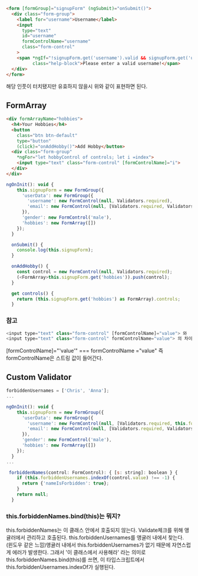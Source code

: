 ```html
<form [formGroup]="signupForm" (ngSubmit)="onSubmit()">
  <div class="form-group">
    <label for="username">Username</label>
    <input
      type="text"
      id="username"
      formControlName="username"
      class="form-control"
    >
    <span *ngIf="!signupForm.get('username').valid && signupForm.get('username').touched"
          class="help-block">Please enter a valid username!</span>
  </div>
</form>
```
해당 인풋이 터치됐지만 유효하지 않을시 위와 같이 표현하면 된다.


## FormArray
```html
<div formArrayName="hobbies">
  <h4>Your Hobbies</h4>
  <button
    class="btn btn-default"
    type="button"
    (click)="onAddHobby()">Add Hobby</button>
  <div class="form-group"
    *ngFor="let hobbyControl of controls; let i =index">
    <input type="text" class="form-control" [formControlName]="i">
  </div>
</div>
```

```js
ngOnInit(): void {
    this.signupForm = new FormGroup({
      'userData': new FormGroup({
        'username': new FormControl(null, Validators.required),
        'email': new FormControl(null, [Validators.required, Validators.email]),
      }),
      'gender': new FormControl('male'),
      'hobbies': new FormArray([])
    });
  }

  onSubmit() {
    console.log(this.signupForm);
  }

  onAddHobby() {
    const control = new FormControl(null, Validators.required);
    (<FormArray>this.signupForm.get('hobbies')).push(control);
  }

  get controls() {
    return (this.signupForm.get('hobbies') as FormArray).controls;
  }
```

### 참고
```js
<input type="text" class="form-control" [formControlName]="value"> 와 
<input type="text" class="form-control" formControlName="value"> 의 차이점
```
[formControlName]="'value'" === formControlName ="value"
즉 formControlName은 스트링 값이 들어간다.


## Custom Validator
```js
forbiddenUsernames = ['Chris', 'Anna'];
...

ngOnInit(): void {
    this.signupForm = new FormGroup({
      'userData': new FormGroup({
        'username': new FormControl(null, [Validators.required, this.forbiddenNames.bind(this)]),
        'email': new FormControl(null, [Validators.required, Validators.email]),
      }),
      'gender': new FormControl('male'),
      'hobbies': new FormArray([])
    });
  }
...

 forbiddenNames(control: FormControl): { [s: string]: boolean } {
    if (this.forbiddenUsernames.indexOf(control.value) !== -1) {
      return {'nameIsForbidden': true};
    }
    return null;
  }
```

### this.forbiddenNames.bind(this)는 뭐지?
this.forbiddenNames는 이 클래스 안에서 호출되지 않는다. Validate체크를 위해 앵귤러에서 관리하고 호출된다. this.forbiddenUsernames를 앵귤러 내에서 찾는다.
(윈도우 같은 느낌)앵귤러 내에서 this.forbiddenUsernames가 없기 때문에 자연스럽게 에러가 발생한다.
그래서 '이 클래스에서 사용해라' 라는 의미로 this.forbiddenNames.bind(this)를 쓰면, 이 타입스크립트에서 this.forbiddenUsernames.indexOf가 실행된다.
